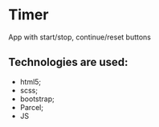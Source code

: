 # Timer
App with start/stop, continue/reset buttons

## Technologies are used: 
* html5; 
* scss;
* bootstrap;
* Parcel;
* JS
